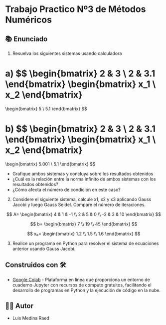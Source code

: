 # Trabajo Practico Nº3 de Métodos Numéricos

## 📚 Enunciado

1. Resuelva los siguientes sistemas usando calculadora  

a)
$$
\begin{bmatrix}
2 & 3 \\
2 & 3.1 
\end{bmatrix} 
\begin{bmatrix}
x_1 \\
x_2 
\end{bmatrix} 
= 
\begin{bmatrix}
5 \\
5.1 
\end{bmatrix}
$$

b)
$$
\begin{bmatrix}
2 & 3 \\
2 & 3.1 
\end{bmatrix} 
\begin{bmatrix}
x_1 \\
x_2
\end{bmatrix} 
= 
\begin{bmatrix}
5.001 \\
5.1 
\end{bmatrix}
$$



- Grafique ambos sistemas y concluya sobre los resultados obtenidos  
- ¿Cuál es la relación entre la norma infinito de ambos sistemas con los resultados obtenidos?  
- ¿Cómo afecta el número de condición en este caso?  

2. Considere el siguiente sistema, calcule x1, x2 y x3 aplicando Gauss Jacobi y luego Gauss Seidel. Compare el número de iteraciones.  

$$
A=
\begin{bmatrix}
4 & 1 & -1 \\
2 & 5 & 0 \\
-2 & 3 & 10
\end{bmatrix}
$$

$$
b=
\begin{bmatrix}
7 \\
19 \\
45
\end{bmatrix}
$$

$$
x₀=
\begin{bmatrix}
1.2 \\
1.5 \\
1.6
\end{bmatrix}
$$



3. Realice un programa en Python para resolver el sistema de ecuaciones anterior usando Gauss Jacobi.  

## Construidos con 🛠️

- [Google Colab](https://colab.research.google.com/?hl=es) - Plataforma en línea que proporciona un entorno de cuaderno Jupyter con recursos de cómputo gratuitos, facilitando el desarrollo de programas en Python y la ejecución de código en la nube.

## 👨‍💻 Autor

- Luis Medina Raed
